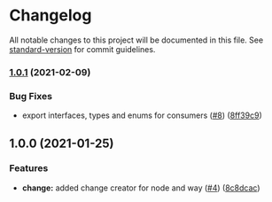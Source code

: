 # Changelog

All notable changes to this project will be documented in this file. See [standard-version](https://github.com/conventional-changelog/standard-version) for commit guidelines.

### [1.0.1](https://github.com/MapColonies/osm-change-generator/compare/v1.0.0...v1.0.1) (2021-02-09)


### Bug Fixes

* export interfaces, types and enums for consumers ([#8](https://github.com/MapColonies/osm-change-generator/issues/8)) ([8ff39c9](https://github.com/MapColonies/osm-change-generator/commit/8ff39c970746613d64ac9b89fa246c8e5652e2ea))

## 1.0.0 (2021-01-25)


### Features

* **change:** added change creator for node and way ([#4](https://github.com/MapColonies/osm-change-generator/issues/4)) ([8c8dcac](https://github.com/MapColonies/osm-change-generator/commit/8c8dcacbe7958818deb00d1358e2f594820b2c9e))
